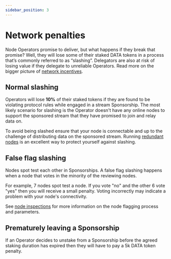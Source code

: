 ```yaml
---
sidebar_position: 3
---
```


# Network penalties
Node Operators promise to deliver, but what happens if they break that promise? Well, they will lose some of their staked DATA tokens in a process that’s commonly referred to as “slashing”. Delegators are also at risk of losing value if they delegate to unreliable Operators. Read more on the bigger picture of [network incentives](./network-incentives.md).

## Normal slashing
Operators will lose **10%** of their staked tokens if they are found to be violating protocol rules while engaged in a stream Sponsorship. The most likely scenario for slashing is the Operator doesn't have any online nodes to support the sponsored stream that they have promised to join and relay data on. 

To avoid being slashed ensure that your node is connectable and up to the challenge of distributing data on the sponsored stream. Running [redundant nodes](../network-roles/operators#node-redundancy-factor) is an excellent way to protect yourself against slashing.

## False flag slashing
Nodes spot test each other in Sponsorships. A false flag slashing happens when a node that votes in the minority of the reviewing nodes.

For example, 7 nodes spot test a node. If you vote "no" and the other 6 vote "yes" then you will receive a small penalty. Voting incorrectly may indicate a problem with your node's connectivity.

See [node inspections](./node-inspection.md) for more information on the node flagging process and parameters.

## Prematurely leaving a Sponsorship
If an Operator decides to unstake from a Sponsorship before the agreed staking duration has expired then they will have to pay a 5k DATA token penalty.
